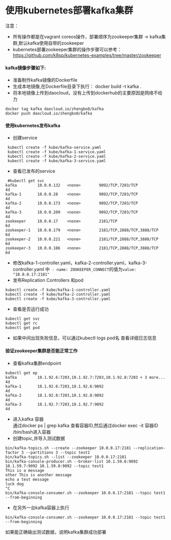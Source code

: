 # 使用kubernetes部署kafka集群
注意：
* 所有操作都是在vagrant coreos操作，部署顺序为zookeeper集群 -> kafka集群,默认kafka使用自带的zookeeper
* kubernetes部署zookeeper集群的操作步骤可以参考：https://github.com/k8sp/kubernetes-examples/tree/master/zookeeper

#### kafka镜像步骤如下:
* 准备制作kafka镜像的Dockerfile
* 生成本地镜像,在Dockerfile目录下执行： docker build -t kafka .
* 将本地镜像上传到daocloud，没有上传到dockerhub的主要原因是网络不给力
```
docker tag kafka daocloud.io/zhengbo0/kafka
docker push daocloud.io/zhengbo0/kafka
```

#### 使用kubernetes发布kafka
* 创建service
```
 kubectl create -f kube/kafka-service.yaml
 kubectl create -f kube/kafka-1-service.yaml
 kubectl create -f kube/kafka-2-service.yaml
 kubectl create -f kube/kafka-3-service.yaml
 ```
* 查看已发布的service
```
 #kubectl get svc
kafka         10.0.0.132   <none>        9092/TCP,7203/TCP            4d
kafka-1       10.0.0.28    <none>        9092/TCP,7203/TCP            4d
kafka-2       10.0.0.173   <none>        9092/TCP,7203/TCP            4d
kafka-3       10.0.0.209   <none>        9092/TCP,7203/TCP            4d
zookeeper     10.0.0.17    <none>        2181/TCP                     6d
zookeeper-1   10.0.0.179   <none>        2181/TCP,2888/TCP,3888/TCP   6d
zookeeper-2   10.0.0.221   <none>        2181/TCP,2888/TCP,3888/TCP   6d
zookeeper-3   10.0.0.186   <none>        2181/TCP,2888/TCP,3888/TCP   6d
```
* 修改kafka-1-controller.yaml，kafka-2-controller.yaml，kafka-3-controller.yaml 中` - name: ZOOKEEPER_CONNECT`的值为` value: "10.0.0.17:2181"	`
* 发布Replication Controllers 和pod
```
kubectl create -f kube/kafka-1-controller.yaml
kubectl create -f kube/kafka-2-controller.yaml
kubectl create -f kube/kafka-3-controller.yaml
```
* 查看是否运行成功
```
kubectl get svc    
kubectl get rc    
kubectl get pod
```
* 如果中间出现失败信息，可以通过kubectl logs pod名 查看详细日志信息
#### 验证zookeeper集群是否能正常工作
* 查看kafka集群endpoint
```
kubectl get ep
kafka         10.1.92.6:7203,10.1.92.7:7203,10.1.92.8:7203 + 3 more...   4d
kafka-1       10.1.92.6:7203,10.1.92.6:9092                              4d
kafka-2       10.1.92.8:7203,10.1.92.8:9092                              4d
kafka-3       10.1.92.7:7203,10.1.92.7:9092                              4d
```
* 进入kafka 容器   
通过docker ps | grep kafka 查看容器ID,然后通过docker exec -it 容器ID /bin/bash进入容器
* 创建topic,并导入测试数据
```
bin/kafka-topics.sh --create --zookeeper 10.0.0.17:2181 --replication-factor 3 --partitions 3 --topic test1
bin/kafka-topics.sh --list --zookeeper 10.0.0.17:2181
bin/kafka-console-producer.sh --broker-list 10.1.59.6:9092 10.1.59.7:9092 10.1.59.8:9092 --topic test1
This is a message
other This is another message
echo a test message
luck dog
^C
bin/kafka-console-consumer.sh --zookeeper 10.0.0.17:2181 --topic test1 --from-beginning
```
* 在另外一台kafka容器上执行
```
bin/kafka-console-consumer.sh --zookeeper 10.0.0.17:2181 --topic test1 --from-beginning
```
如果能正确输出测试数据，说明kafka集群成功部署
